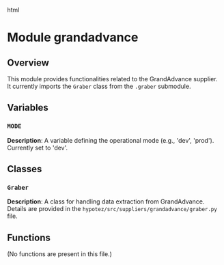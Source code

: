 html
<h1>Module grandadvance</h1>

<h2>Overview</h2>
<p>This module provides functionalities related to the GrandAdvance supplier.  It currently imports the <code>Graber</code> class from the <code>.graber</code> submodule.</p>

<h2>Variables</h2>

<h3><code>MODE</code></h3>

<p><strong>Description</strong>: A variable defining the operational mode (e.g., 'dev', 'prod'). Currently set to 'dev'.</p>


<h2>Classes</h2>

<h3><code>Graber</code></h3>

<p><strong>Description</strong>:  A class for handling data extraction from GrandAdvance.  Details are provided in the <code>hypotez/src/suppliers/grandadvance/graber.py</code> file.</p>


<h2>Functions</h2>

<p> (No functions are present in this file.)</p>